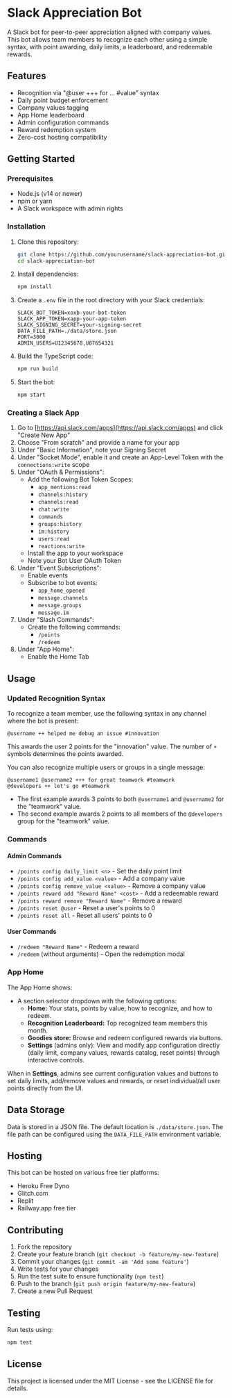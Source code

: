 # Slack Appreciation Bot

A Slack bot for peer-to-peer appreciation aligned with company values. This bot allows team members to recognize each other using a simple syntax, with point awarding, daily limits, a leaderboard, and redeemable rewards.

## Features

- Recognition via "@user +++ for ... #value" syntax
- Daily point budget enforcement
- Company values tagging
- App Home leaderboard
- Admin configuration commands
- Reward redemption system
- Zero-cost hosting compatibility

## Getting Started

### Prerequisites

- Node.js (v14 or newer)
- npm or yarn
- A Slack workspace with admin rights

### Installation

1. Clone this repository:
   ```bash
   git clone https://github.com/yourusername/slack-appreciation-bot.git
   cd slack-appreciation-bot
   ```

2. Install dependencies:
   ```bash
   npm install
   ```

3. Create a `.env` file in the root directory with your Slack credentials:
   ```
   SLACK_BOT_TOKEN=xoxb-your-bot-token
   SLACK_APP_TOKEN=xapp-your-app-token
   SLACK_SIGNING_SECRET=your-signing-secret
   DATA_FILE_PATH=./data/store.json
   PORT=3000
   ADMIN_USERS=U12345678,U87654321
   ```

4. Build the TypeScript code:
   ```bash
   npm run build
   ```

5. Start the bot:
   ```bash
   npm start
   ```

### Creating a Slack App

1. Go to [https://api.slack.com/apps](https://api.slack.com/apps) and click "Create New App"
2. Choose "From scratch" and provide a name for your app
3. Under "Basic Information", note your Signing Secret
4. Under "Socket Mode", enable it and create an App-Level Token with the `connections:write` scope
5. Under "OAuth & Permissions":
   - Add the following Bot Token Scopes:
     - `app_mentions:read`
     - `channels:history`
     - `channels:read`
     - `chat:write`
     - `commands`
     - `groups:history`
     - `im:history`
     - `users:read`
     - `reactions:write`
   - Install the app to your workspace
   - Note your Bot User OAuth Token
6. Under "Event Subscriptions":
   - Enable events
   - Subscribe to bot events:
     - `app_home_opened`
     - `message.channels`
     - `message.groups`
     - `message.im`
7. Under "Slash Commands":
   - Create the following commands:
     - `/points`
     - `/redeem`
8. Under "App Home":
   - Enable the Home Tab

## Usage

### Updated Recognition Syntax

To recognize a team member, use the following syntax in any channel where the bot is present:

```
@username ++ helped me debug an issue #innovation
```

This awards the user 2 points for the "innovation" value. The number of `+` symbols determines the points awarded.

You can also recognize multiple users or groups in a single message:

```
@username1 @username2 +++ for great teamwork #teamwork
@developers ++ let's go #teamwork
```

- The first example awards 3 points to both `@username1` and `@username2` for the "teamwork" value.
- The second example awards 2 points to all members of the `@developers` group for the "teamwork" value.

### Commands

#### Admin Commands

- `/points config daily_limit <n>` - Set the daily point limit
- `/points config add_value <value>` - Add a company value
- `/points config remove_value <value>` - Remove a company value
- `/points reward add "Reward Name" <cost>` - Add a redeemable reward
- `/points reward remove "Reward Name"` - Remove a reward
- `/points reset @user` - Reset a user's points to 0
- `/points reset all` - Reset all users' points to 0

#### User Commands

- `/redeem "Reward Name"` - Redeem a reward
- `/redeem` (without arguments) - Open the redemption modal

### App Home

The App Home shows:

- A section selector dropdown with the following options:
  - **Home:** Your stats, points by value, how to recognize, and how to redeem.
  - **Recognition Leaderboard:** Top recognized team members this month.
  - **Goodies store:** Browse and redeem configured rewards via buttons.
  - **Settings** (admins only): View and modify app configuration directly (daily limit, company values, rewards catalog, reset points) through interactive controls.

When in **Settings**, admins see current configuration values and buttons to set daily limits, add/remove values and rewards, or reset individual/all user points directly from the UI.

## Data Storage

Data is stored in a JSON file. The default location is `./data/store.json`. The file path can be configured using the `DATA_FILE_PATH` environment variable.

## Hosting

This bot can be hosted on various free tier platforms:

- Heroku Free Dyno
- Glitch.com
- Replit
- Railway.app free tier

## Contributing

1. Fork the repository
2. Create your feature branch (`git checkout -b feature/my-new-feature`)
3. Commit your changes (`git commit -am 'Add some feature'`)
4. Write tests for your changes
5. Run the test suite to ensure functionality (`npm test`)
6. Push to the branch (`git push origin feature/my-new-feature`)
7. Create a new Pull Request

## Testing

Run tests using:

```bash
npm test
```

## License

This project is licensed under the MIT License - see the LICENSE file for details.